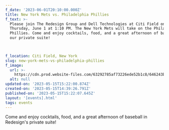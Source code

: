 ```yaml
---
f_date: '2023-06-01T20:10:00.000Z'
title: New York Mets vs. Philadelphia Phillies
f_text: >-
  Please join The Redesign Group and Dell Technologies at Citi Field on
  Thursday, June 1 at 1:10 PM. The New York Mets will take on the Philadelphia
  Phillies. Come and enjoy cocktails, food, and a great afternoon of baseball in
  our private suite!


  ‍
f_location: Citi Field, New York
slug: new-york-mets-vs-philadelphia-phillies
f_image:
  url: >-
    https://cdn.prod.website-files.com/63292785af73226ede52b1c8/646243bba29c7f1483c9c004_citi-fields-redesign-event.avif
  alt: null
updated-on: '2023-05-15T15:22:00.874Z'
created-on: '2023-05-15T14:39:26.791Z'
published-on: '2023-05-15T15:22:07.645Z'
layout: '[events].html'
tags: events
---
```


Come and enjoy cocktails, food, and a great afternoon of baseball in Redesign's private suite!
